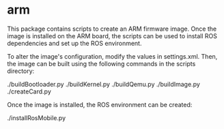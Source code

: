 arm
===

This package contains scripts to create an ARM firmware image. Once the image is installed on the ARM board, the scripts can be used to install ROS dependencies and set up the ROS environment.

To alter the image's configuration, modify the values in settings.xml. Then, the image can be built using the following commands in the scripts directory:

./buildBootloader.py
./buildKernel.py
./buildQemu.py
./buildImage.py
./createCard.py

Once the image is installed, the ROS environment can be created:

./installRosMobile.py
